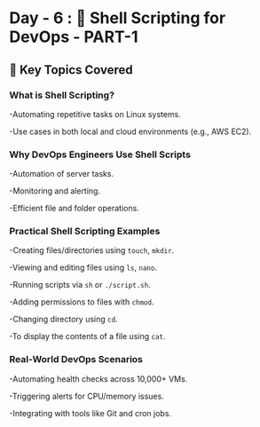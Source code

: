 # Day - 6 : 📘 **Shell Scripting for DevOps - PART-1**

## 🧠 Key Topics Covered

### What is Shell Scripting?

 -Automating repetitive tasks on Linux systems.

 -Use cases in both local and cloud environments (e.g., AWS EC2).

### Why DevOps Engineers Use Shell Scripts

-Automation of server tasks.

-Monitoring and alerting.

-Efficient file and folder operations.

### Practical Shell Scripting Examples

-Creating files/directories using ```touch```, ```mkdir```.

-Viewing and editing files using ```ls```, ```nano```.

-Running scripts via ```sh``` or ```./script.sh```.

-Adding permissions to files with ```chmod```.

-Changing directory using ```cd```.

-To display the contents of a file using ```cat```.


### Real-World DevOps Scenarios

-Automating health checks across 10,000+ VMs.

-Triggering alerts for CPU/memory issues.

-Integrating with tools like Git and cron jobs.
